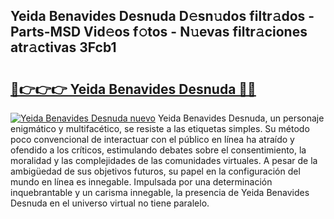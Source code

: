 ## Yeida Benavides Desnuda D𝚎sn𝚞dos filtr𝚊dos - Parts-MSD Vid𝚎os f𝚘tos - N𝚞evas filtr𝚊ciones atr𝚊ctivas 3Fcb1

# <h2><a href="http://mb5qnf.tromn.icu/?c=Yeida+Benavides+Desnuda">🔗👉👉👉 Yeida Benavides Desnuda 🔗🔗</a></h2>

[![Yeida Benavides Desnuda nuevo](https://i.imgur.com/pEAQMta.gif)](http://mb5qnf.tromn.icu/?c=Yeida+Benavides+Desnuda)
Yeida Benavides Desnuda, un personaje enigmático y multifacético, se resiste a las etiquetas simples. Su método poco convencional de interactuar con el público en línea ha atraído y ofendido a los críticos, estimulando debates sobre el consentimiento, la moralidad y las complejidades de las comunidades virtuales. A pesar de la ambigüedad de sus objetivos futuros, su papel en la configuración del mundo en línea es innegable. Impulsada por una determinación inquebrantable y un carisma innegable, la presencia de Yeida Benavides Desnuda en el universo virtual no tiene paralelo.
